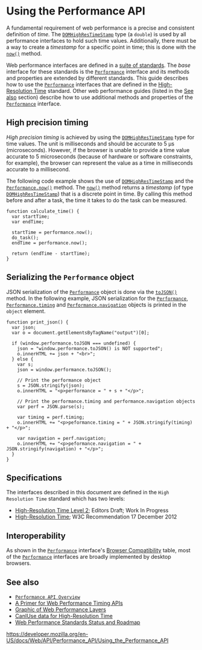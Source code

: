 # Using the Performance API

A fundamental requirement of web performance is a precise and consistent definition of _time._ The [`DOMHighResTimeStamp`](../domhighrestimestamp) type (a `double`) is used by all performance interfaces to hold such time values. Additionally, there must be a way to create a _timestamp_ for a specific point in time; this is done with the [`now()`](../performance/now) method.

Web performance interfaces are defined in a [suite of standards](https://www.w3.org/wiki/Web_Performance/Publications). The _base_ interface for these standards is the [`Performance`](../performance) interface and its methods and properties are extended by different standards. This guide describes how to use the [`Performance`](../performance) interfaces that are defined in the [High-Resolution Time](https://w3c.github.io/hr-time/) standard. Other web performance guides (listed in the [See also](#see_also) section) describe how to use additional methods and properties of the [`Performance`](../performance) interface.

## High precision timing

_High precision timing_ is achieved by using the [`DOMHighResTimeStamp`](../domhighrestimestamp) type for time values. The unit is milliseconds and should be accurate to 5 µs (microseconds). However, if the browser is unable to provide a time value accurate to 5 microseconds (because of hardware or software constraints, for example), the browser can represent the value as a time in milliseconds accurate to a millisecond.

The following code example shows the use of [`DOMHighResTimeStamp`](../domhighrestimestamp) and the [`Performance.now()`](../performance/now) method. The [`now()`](../performance/now) method returns a _timestamp_ (of type [`DOMHighResTimeStamp`](../domhighrestimestamp)) that is a discrete point in time. By calling this method before and after a task, the time it takes to do the task can be measured.

    function calculate_time() {
      var startTime;
      var endTime;

      startTime = performance.now();
      do_task();
      endTime = performance.now();

      return (endTime - startTime);
    }

## Serializing the `Performance` object

JSON serialization of the [`Performance`](../performance) object is done via the [`toJSON()`](../performance/tojson) method. In the following example, JSON serialization for the [`Performance`](../performance), [`Performance.timing`](../performance/timing) and [`Performance.navigation`](../performance/navigation) objects is printed in the `object` element.

    function print_json() {
      var json;
      var o = document.getElementsByTagName("output")[0];

      if (window.performance.toJSON === undefined) {
        json = "window.performance.toJSON() is NOT supported";
        o.innerHTML += json + "<br>";
      } else {
        var s;
        json = window.performance.toJSON();

        // Print the performance object
        s = JSON.stringify(json);
        o.innerHTML = "<p>performance = " + s + "</p>";

        // Print the performance.timing and performance.navigation objects
        var perf = JSON.parse(s);

        var timing = perf.timing;
        o.innerHTML += "<p>peformance.timing = " + JSON.stringify(timing) + "</p>";

        var navigation = perf.navigation;
        o.innerHTML += "<p>peformance.navigation = " + JSON.stringify(navigation) + "</p>";
      }
    }

## Specifications

The interfaces described in this document are defined in the `High Resolution Time` standard which has two levels:

- [High-Resolution Time Level 2](https://w3c.github.io/hr-time/); Editors Draft; Work In Progress
- [High-Resolution Time](https://www.w3.org/TR/hr-time/); W3C Recommendation 17 December 2012

## Interoperability

As shown in the [`Performance`](../performance) interface's [Browser Compatibility](../performance#browser_compatibility) table, most of the [`Performance`](../performance) interfaces are broadly implemented by desktop browsers.

## See also

- [`Performance API Overview`](../performance_api)
- [A Primer for Web Performance Timing APIs](https://siusin.github.io/perf-timing-primer/)
- [Graphic of Web Performance Layers](https://docs.google.com/document/d/1ZKW9N0cteHgK91SyYQONFuy2ZW6J4Oak398niTo232E/edit)
- [CanIUse data for High-Resolution Time](https://caniuse.com/#search=high-resolution-time)
- [Web Performance Standards Status and Roadmap](https://www.w3.org/wiki/Web_Performance/Publications)

<a href="https://developer.mozilla.org/en-US/docs/Web/API/Performance_API/Using_the_Performance_API" class="_attribution-link">https://developer.mozilla.org/en-US/docs/Web/API/Performance_API/Using_the_Performance_API</a>
